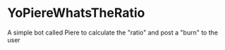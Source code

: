# YoPiereWhatsTheRatio
A simple bot called Piere to calculate the "ratio" and post a "burn" to the user
